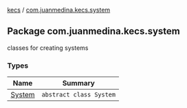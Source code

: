 [kecs](../index.md) / [com.juanmedina.kecs.system](./index.md)

## Package com.juanmedina.kecs.system

classes for creating systems

### Types

| Name | Summary |
|---|---|
| [System](-system/index.md) | `abstract class System` |
